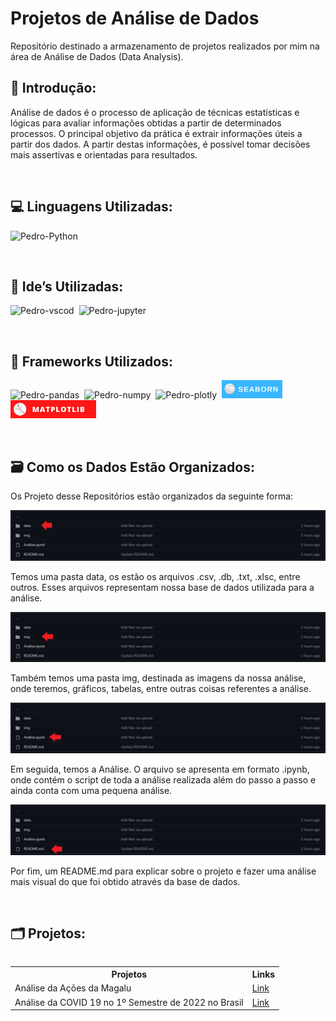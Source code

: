 # Projetos de Análise de Dados
Repositório destinado a armazenamento de projetos realizados por mim na área de Análise de Dados (Data Analysis).

## 📰&nbsp;Introdução:
Análise de dados é o processo de aplicação de técnicas estatísticas e lógicas para avaliar informações obtidas a partir de determinados processos. O principal objetivo da prática é extrair informações úteis a partir dos dados. A partir destas informações, é possível tomar decisões mais assertivas e orientadas para resultados. 

<br>

## 💻&nbsp;Linguagens Utilizadas:
<img alt="Pedro-Python" src="https://img.shields.io/badge/Python-14354C?style=for-the-badge&logo=python&logoColor=white">&nbsp;

<br>

## 📱&nbsp;Ide’s Utilizadas:
<img alt="Pedro-vscod" src="https://img.shields.io/badge/Visual_Studio_Code-0078D4?style=for-the-badge&logo=visual%20studio%20code&logoColor=white">&nbsp;
<img alt="Pedro-jupyter" src="https://img.shields.io/badge/jupyter-%23FA0F00.svg?style=for-the-badge&logo=jupyter&logoColor=white">&nbsp;

<br>

## 🧩&nbsp;Frameworks Utilizados:
<img alt="Pedro-pandas" src="https://img.shields.io/badge/pandas-%23150458.svg?style=for-the-badge&logo=pandas&logoColor=white">&nbsp;
<img alt="Pedro-numpy" src="https://img.shields.io/badge/numpy-%23013243.svg?style=for-the-badge&logo=numpy&logoColor=white">&nbsp;
<img alt="Pedro-plotly" src="https://img.shields.io/badge/Plotly-%233F4F75.svg?style=for-the-badge&logo=plotly&logoColor=white">&nbsp;
<img alt="Pedro-seabron" height="29" src="https://github.com/pedrrocabral/Projeto-de-Machine-Learning/blob/f47d5cdc5e589d36542d1d370818e35c60a17d14/img/seaborn_bdges.png">&nbsp;
<img alt="Pedro-matplotlib" height="29" src="https://github.com/pedrrocabral/Projeto-de-Machine-Learning/blob/837a171c5e8e1e4a2d3303123b98e04c699d804a/img/Matplotlib.png">&nbsp;

<br>

## 🗃️&nbsp;Como os Dados Estão Organizados:
Os Projeto desse Repositórios estão organizados da seguinte forma:

<img src="https://github.com/pedrrocabral/Analise-de-dados/blob/73144c97665b4b05f7097a708eb315b03c7831d2/img/readme1.png">

Temos uma pasta data, os estão os arquivos .csv, .db, .txt, .xlsc, entre outros. Esses arquivos representam nossa base de dados utilizada para a análise.


<img src="https://github.com/pedrrocabral/Analise-de-dados/blob/73144c97665b4b05f7097a708eb315b03c7831d2/img/img.png">

Também temos uma pasta img, destinada as imagens da nossa análise, onde teremos, gráficos, tabelas, entre outras coisas referentes a análise.


<img src="https://github.com/pedrrocabral/Analise-de-dados/blob/73144c97665b4b05f7097a708eb315b03c7831d2/img/analise.png">

Em seguida, temos a Análise. O arquivo se apresenta em formato .ipynb, onde contém o script de toda a análise realizada além do passo a passo e ainda conta com uma pequena análise.


<img src="https://github.com/pedrrocabral/Analise-de-dados/blob/73144c97665b4b05f7097a708eb315b03c7831d2/img/dados1.png">

Por fim, um README.md para explicar sobre o projeto e fazer uma análise mais visual do que foi obtido através da base de dados.

<br>

## 🗂️&nbsp;Projetos:

<table align="left">
  <thread>
    <th>Projetos</th><th>Links</th>
    <tr><td>Análise da Ações da Magalu</td><td><a href="https://github.com/pedrrocabral/Analise-de-dados/tree/main/Projetos/A%C3%A7%C3%B5es%20da%20Magalu">Link<a></td></tr>
    <tr><td>Análise da COVID 19 no 1º Semestre de 2022 no Brasil</td><td><a href="https://github.com/pedrrocabral/Analise-de-dados/tree/main/Projetos/COVID19">Link<a></td>
  </thread>
</table>
